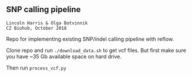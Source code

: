 
## SNP calling pipeline

`Lincoln Harris & Olga Botvinnik`           
`CZ Biohub, October 2018`                 

Repo for implementing existing SNP/indel calling pipeline with reflow. 

Clone repo and run `./download_data.sh` to get vcf files. But first make sure you have ~35 Gb available space on hard drive. 

Then run `process_vcf.py`